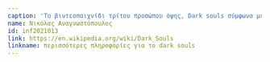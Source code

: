 ```yaml
---
caption: 'Το βιντεοπαιχνίδι τρίτου προσώπου όψης, Dark souls σύμφωνα με την ιστοσελίδα gamesradar και τα βραβεία golden joystick το 2014 χαρακτηρίστηκε ως ένα από τα καλύτερα και πιο διασκεδαστικά βιντεοπαιχνίδια όλων των εποχών λόγο του πολύ υψηλού επιπέδου δυσκολίας του. Πιο συγκεκριμένα, αυτό που ξεχωρίζει το Dark souls από τα άλλα βιντεοπαιχνίδια είναι το γεγονός ότι δεν προσπαθεί να καθοδηγήσει τον παίκτη ώστε να το τερματίσει έυκολα. Αυτό έχει ως αποτέλεσμα, ο παίκτης να πρέπει να ξεπερνά με την αξία του κάθε εμπόδιο που του φέρνει το παιχνίδι, κάνοντας τον έτσι να νιώσει ένα πολύ έντονο συναίσθημα επιτυχίας έπειτα από την κάθε του νίκη. Επίσης, σε περίπτωση που ο χρήστης δεν ξέρει που να πάει ή έχει κολλήσει σε ένα σημέιο και δε μπορεί να προχωρήσει το παιχνίδι, τότε τον αναγκάζει να ευξερευνήσει και να βιώσει από μόνος του αυτή την ιδιαίτερη εμπειρία, που του προσφέρει ο κόσμος αυτού του παιχνιδιού.'
name: Νικόλας Αναγνωστόπουλος
id: inf2021013
link: https://en.wikipedia.org/wiki/Dark_Souls
linkname: περισσότερες πληροφορίες για το dark souls
---
```

